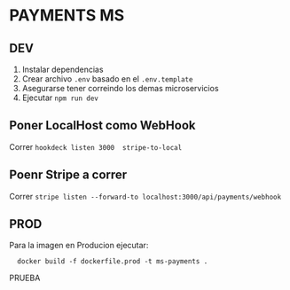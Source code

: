 # PAYMENTS MS

## DEV

1. Instalar dependencias
2. Crear archivo `.env` basado en el `.env.template`
3. Asegurarse tener correindo los demas microservicios
4. Ejecutar `npm run dev`

## Poner LocalHost como WebHook
Correr `hookdeck listen 3000  stripe-to-local`

## Poenr Stripe a correr
Correr `stripe listen --forward-to localhost:3000/api/payments/webhook`

## PROD

Para la imagen en Producion ejecutar:
```
  docker build -f dockerfile.prod -t ms-payments .
```
PRUEBA